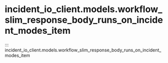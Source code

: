 # incident_io_client.models.workflow_slim_response_body_runs_on_incident_modes_item

::: incident_io_client.models.workflow_slim_response_body_runs_on_incident_modes_item